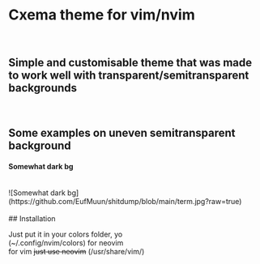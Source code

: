 
# Cxema theme for vim/nvim
<br>

## Simple and customisable theme that was made to work well with transparent/semitransparent backgrounds 
<br> 

## Some examples on uneven semitransparent background
  
#### Somewhat dark bg
<br>
![Somewhat dark bg](https://github.com/EufMuun/shitdump/blob/main/term.jpg?raw=true)
<br>
<br>
## Installation
  
Just put it in your colors folder, yo <br>
(~/.config/nvim/colors) for neovim <br>
for vim <s>just use neovim</s>  (/usr/share/vim/)
 
